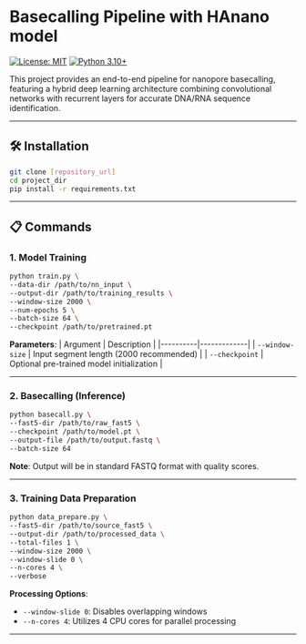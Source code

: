 # Basecalling Pipeline with HAnano model

[![License: MIT](https://img.shields.io/badge/License-MIT-yellow.svg)](https://opensource.org/licenses/MIT)
[![Python 3.10+](https://img.shields.io/badge/Python-3.10%2B-blue)](https://www.python.org/)

This project provides an end-to-end pipeline for nanopore basecalling, featuring a hybrid deep learning architecture combining convolutional networks with recurrent layers for accurate DNA/RNA sequence identification.

---


## 🛠️ Installation
```bash
git clone [repository_url]
cd project_dir
pip install -r requirements.txt
```

---

## 📋 Commands

### 1. Model Training
```bash
python train.py \
--data-dir /path/to/nn_input \
--output-dir /path/to/training_results \
--window-size 2000 \
--num-epochs 5 \
--batch-size 64 \
--checkpoint /path/to/pretrained.pt
```

**Parameters**:
| Argument | Description |
|----------|-------------|
| `--window-size` | Input segment length (2000 recommended) |
| `--checkpoint` | Optional pre-trained model initialization |

---

### 2. Basecalling (Inference)
```bash
python basecall.py \
--fast5-dir /path/to/raw_fast5 \
--checkpoint /path/to/model.pt \
--output-file /path/to/output.fastq \
--batch-size 64
```

**Note**: Output will be in standard FASTQ format with quality scores.

---

### 3. Training Data Preparation
```bash
python data_prepare.py \
--fast5-dir /path/to/source_fast5 \
--output-dir /path/to/processed_data \
--total-files 1 \
--window-size 2000 \
--window-slide 0 \
--n-cores 4 \
--verbose
```

**Processing Options**:
- `--window-slide 0`: Disables overlapping windows
- `--n-cores 4`: Utilizes 4 CPU cores for parallel processing

---
